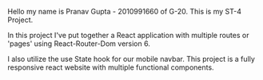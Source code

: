 Hello my name is Pranav Gupta - 2010991660 of G-20. This is my ST-4 Project.

In this project I've put together a React application with multiple routes or 'pages' using React-Router-Dom version 6. 

I also utilize the use State hook for our mobile navbar. This project is a fully responsive react website with multiple functional components. 
